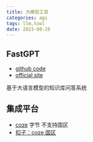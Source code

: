 ```yaml
---
title: 大模型工具
categories: agi
tags: llm,tool
date: 2023-08-26
---
```


## FastGPT

- [github code](https://github.com/labring/FastGPT)
- [official site](https://fastgpt.run/)

基于大语言模型的知识库问答系统

## 集成平台

- [coze]()  字节 不支持国区
- [扣子：coze 国区](https://www.coze.cn/)